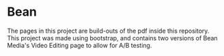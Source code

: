 # Bean

The pages in this project are build-outs of the pdf inside this repository. This project was made using bootstrap, and contains two versions of Bean Media's Video Editing page to allow for A/B testing.
